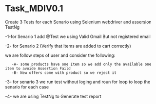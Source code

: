 # Task_MDIV0.1
Create 3 Tests for each Senario using Selenium  webdriver and assersion TestNg

-1-for Senario 1 add @Test we using Valid Gmail But not registered email

-2- for Senario 2 (Verify that Items are added to cart correctly) 

   we are follow steps of user and consider the following:
   
       -A- some products have one Item so we add only the available one item to avoide Assertion Faild
       -B- New offers come with product so we reject it
-3- for senario 3 we run test without loging and roun for loop to loop the senario for each case 

-4- we are using TestNg to Generate test report  
